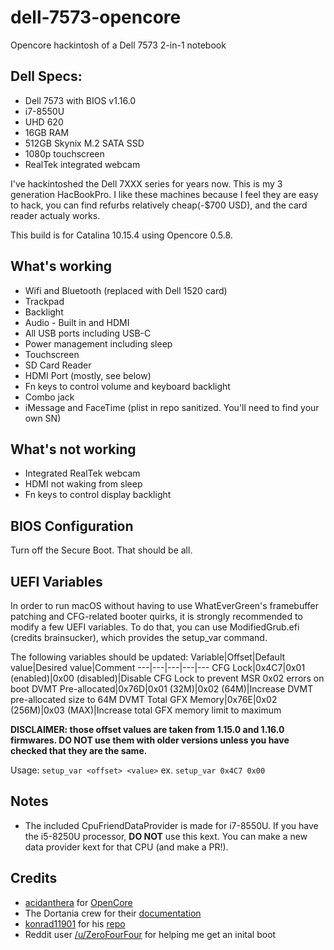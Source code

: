 # dell-7573-opencore

Opencore hackintosh of a Dell 7573 2-in-1 notebook

## Dell Specs:

* Dell 7573 with BIOS v1.16.0
* i7-8550U
* UHD 620
* 16GB RAM
* 512GB Skynix M.2 SATA SSD
* 1080p touchscreen
* RealTek integrated webcam

I've hackintoshed the Dell 7XXX series for years now.  This is my 3 generation HacBookPro.  I like these machines because I feel they are easy to hack, you can find refurbs relatively cheap(-$700 USD), and the card reader actualy works.

This build is for Catalina 10.15.4 using Opencore 0.5.8.

## What's working

* Wifi and Bluetooth (replaced with Dell 1520 card)
* Trackpad
* Backlight
* Audio - Built in and HDMI
* All USB ports including USB-C
* Power management including sleep
* Touchscreen
* SD Card Reader
* HDMI Port (mostly, see below)
* Fn keys to control volume and keyboard backlight
* Combo jack
* iMessage and FaceTime (plist in repo sanitized.  You'll need to find your own SN)

## What's not working

* Integrated RealTek webcam
* HDMI not waking from sleep
* Fn keys to control display backlight

## BIOS Configuration
Turn off the Secure Boot. That should be all.

## UEFI Variables
In order to run macOS without having to use WhatEverGreen's framebuffer patching and CFG-related booter quirks, it is strongly recommended to modify a few UEFI variables. To do that, you can use ModifiedGrub.efi (credits brainsucker), which provides the setup_var command.

The following variables should be updated:
Variable|Offset|Default value|Desired value|Comment
---|---|---|---|---
CFG Lock|0x4C7|0x01 (enabled)|0x00 (disabled)|Disable CFG Lock to prevent MSR 0x02 errors on boot
DVMT Pre-allocated|0x76D|0x01 (32M)|0x02 (64M)|Increase DVMT pre-allocated size to 64M
DVMT Total GFX Memory|0x76E|0x02 (256M)|0x03 (MAX)|Increase total GFX memory limit to maximum

**DISCLAIMER: those offset values are taken from 1.15.0 and 1.16.0 firmwares. DO NOT use them with older versions unless you have checked that they are the same.**


Usage:
`setup_var <offset> <value>`
ex.
`setup_var 0x4C7 0x00`

## Notes
* The included CpuFriendDataProvider is made for i7-8550U. If you have the i5-8250U processor, **DO NOT** use this kext. You can make a new data provider kext for that CPU (and make a PR!).

## Credits
* [acidanthera](https://github.com/acidanthera) for [OpenCore](https://github.com/acidanthera/OpenCorePkg)
* The Dortania crew for their [documentation](https://dortania.github.io/)
* [konrad11901](https://github.com/konrad11901) for his [repo](https://github.com/konrad11901/Inspiron7373-macOS)
* Reddit user [/u/ZeroFourFour](https://www.reddit.com/user/ZeroFourFour) for helping me get an inital boot
